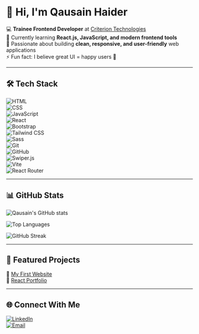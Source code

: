 # 👋 Hi, I'm Qausain Haider  

💻 **Trainee Frontend Developer** at [Criterion Technologies](https://criteriontechnologies.com/)  
🌱 Currently learning **React.js, JavaScript, and modern frontend tools**  
🚀 Passionate about building **clean, responsive, and user-friendly** web applications  
⚡ Fun fact: I believe great UI = happy users 🎨  

---

## 🛠️ Tech Stack  
![HTML](https://img.shields.io/badge/HTML5-E34F26?style=for-the-badge&logo=html5&logoColor=white)  
![CSS](https://img.shields.io/badge/CSS3-1572B6?style=for-the-badge&logo=css3&logoColor=white)  
![JavaScript](https://img.shields.io/badge/JavaScript-F7DF1E?style=for-the-badge&logo=javascript&logoColor=black)  
![React](https://img.shields.io/badge/React-20232A?style=for-the-badge&logo=react&logoColor=61DAFB)  
![Bootstrap](https://img.shields.io/badge/Bootstrap-563D7C?style=for-the-badge&logo=bootstrap&logoColor=white)  
![Tailwind CSS](https://img.shields.io/badge/Tailwind-38B2AC?style=for-the-badge&logo=tailwind-css&logoColor=white)  
![Sass](https://img.shields.io/badge/Sass-CC6699?style=for-the-badge&logo=sass&logoColor=white)  
![Git](https://img.shields.io/badge/Git-F05032?style=for-the-badge&logo=git&logoColor=white)  
![GitHub](https://img.shields.io/badge/GitHub-181717?style=for-the-badge&logo=github&logoColor=white)  
![Swiper.js](https://img.shields.io/badge/Swiper-6332F6?style=for-the-badge&logo=swiper&logoColor=white)  
![Vite](https://img.shields.io/badge/Vite-646CFF?style=for-the-badge&logo=vite&logoColor=white)  
![React Router](https://img.shields.io/badge/React%20Router-CA4245?style=for-the-badge&logo=reactrouter&logoColor=white)  



---

## 📊 GitHub Stats  
![Qausain's GitHub stats](https://github-readme-stats.vercel.app/api?username=qausainhaider&show_icons=true&theme=radical)  

![Top Languages](https://github-readme-stats.vercel.app/api/top-langs/?username=qausainhaider&layout=compact&theme=radical)  

![GitHub Streak](https://github-readme-streak-stats.herokuapp.com/?user=qausainhaider&theme=radical)  

---

## 📌 Featured Projects  
🔹 [My First Website](https://github.com/qausainhaider/my-first-website)  
🔹 [React Portfolio](https://github.com/qausainhaider/react-portfolio)  

---

## 🌐 Connect With Me  
[![LinkedIn](https://img.shields.io/badge/LinkedIn-0A66C2?style=for-the-badge&logo=linkedin&logoColor=white)](https://www.linkedin.com/)  
[![Email](https://img.shields.io/badge/Email-D14836?style=for-the-badge&logo=gmail&logoColor=white)](mailto:youremail@example.com)  

